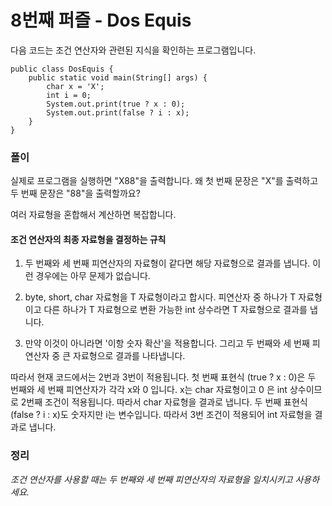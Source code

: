 # 8번째 퍼즐 - Dos Equis

다음 코드는 조건 연산자와 관련된 지식을 확인하는 프로그램입니다.

```
public class DosEquis {
	public static void main(String[] args) {
		char x = 'X';
		int i = 0;
		System.out.print(true ? x : 0);
		System.out.print(false ? i : x);
	}
}
```

### 폴이

실제로 프로그램을 실행하면 "X88"을 출력합니다. 
왜 첫 번째 문장은 "X"를 출력하고 두 번째 문장은 "88"을 출력할까요?

여러 자료형을 혼합해서 계산하면 복잡합니다.

#### 조건 연산자의 최종 자료형을 결정하는 규칙

1. 두 번째와 세 번째 피연산자의 자료형이 같다면 해당 자료형으로 결과를 냅니다. 이런 경우에는 아무 문제가 없습니다.

2. byte, short, char 자료형을 T 자료형이라고 합시다. 피연산자 중 하나가 T 자료형이고 다른 하나가 T 자료형으로 변환 가능한 int 상수라면 T 자료형으로 결과를 냅니다.

3. 만약 이것이 아니라면 '이항 숫자 확산'을 적용합니다. 그리고 두 번째와 세 번째 피연산자 중 큰 자료형으로 결과를 나타냅니다.


따라서 현재 코드에서는 2번과 3번이 적용됩니다. 첫 번째 표현식 (true ? x : 0)은 두 번째와 세 번째 피연산자가 각각 x와 0 입니다. x는 char 자료형이고 0 은 int 상수이므로 2번째 조건이 적용됩니다. 따라서 char 자료형을 결과로 냅니다. 두 번째 표현식 (false ? i : x)도 숫자지만 i는 변수입니다. 따라서 3번 조건이 적용되어 int 자료형을 결과로 냅니다.

### 정리

*조건 연산자를 사용할 때는 두 번째와 세 번째 피연산자의 자료형을 일치시키고 사용하세요.*



